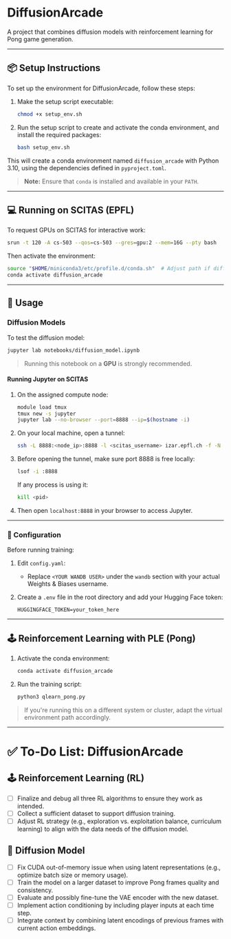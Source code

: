 # DiffusionArcade

A project that combines diffusion models with reinforcement learning for Pong game generation.

---

## 📦 Setup Instructions

To set up the environment for DiffusionArcade, follow these steps:

1. Make the setup script executable:
   ```bash
   chmod +x setup_env.sh
   ```

2. Run the setup script to create and activate the conda environment, and install the required packages:
   ```bash
   bash setup_env.sh
   ```

This will create a conda environment named `diffusion_arcade` with Python 3.10, using the dependencies defined in `pyproject.toml`.

> **Note:** Ensure that `conda` is installed and available in your `PATH`.

---

## 💻 Running on SCITAS (EPFL)

To request GPUs on SCITAS for interactive work:

```bash
srun -t 120 -A cs-503 --qos=cs-503 --gres=gpu:2 --mem=16G --pty bash
```

Then activate the environment:

```bash
source "$HOME/miniconda3/etc/profile.d/conda.sh"  # Adjust path if different
conda activate diffusion_arcade
```

---

## 🚀 Usage

### Diffusion Models

To test the diffusion model:

```bash
jupyter lab notebooks/diffusion_model.ipynb
```

> Running this notebook on a **GPU** is strongly recommended.

#### Running Jupyter on SCITAS

1. On the assigned compute node:
   ```bash
   module load tmux
   tmux new -s jupyter
   jupyter lab --no-browser --port=8888 --ip=$(hostname -i)
   ```

2. On your local machine, open a tunnel:
   ```bash
   ssh -L 8888:<node_ip>:8888 -l <scitas_username> izar.epfl.ch -f -N
   ```

3. Before opening the tunnel, make sure port 8888 is free locally:
   ```bash
   lsof -i :8888
   ```

   If any process is using it:
   ```bash
   kill <pid>
   ```

4. Then open `localhost:8888` in your browser to access Jupyter.

---

### 🔧 Configuration

Before running training:

1. Edit `config.yaml`:
   - Replace `<YOUR WANDB USER>` under the `wandb` section with your actual Weights & Biases username.

2. Create a `.env` file in the root directory and add your Hugging Face token:
   ```env
   HUGGINGFACE_TOKEN=your_token_here
   ```

---

## 🕹️ Reinforcement Learning with PLE (Pong)

1. Activate the conda environment:
   ```bash
   conda activate diffusion_arcade
   ```

2. Run the training script:
   ```bash
   python3 qlearn_pong.py
   ```

> If you're running this on a different system or cluster, adapt the virtual environment path accordingly.

---

# ✅ To-Do List: DiffusionArcade

## 🕹️ Reinforcement Learning (RL)

- [ ] Finalize and debug all three RL algorithms to ensure they work as intended.
- [ ] Collect a sufficient dataset to support diffusion training.
- [ ] Adjust RL strategy (e.g., exploration vs. exploitation balance, curriculum learning) to align with the data needs of the diffusion model.

## 🎨 Diffusion Model

- [ ] Fix CUDA out-of-memory issue when using latent representations (e.g., optimize batch size or memory usage).
- [ ] Train the model on a larger dataset to improve Pong frames quality and consistency.
- [ ] Evaluate and possibly fine-tune the VAE encoder with the new dataset.
- [ ] Implement action conditioning by including player inputs at each time step.
- [ ] Integrate context by combining latent encodings of previous frames with current action embeddings.
